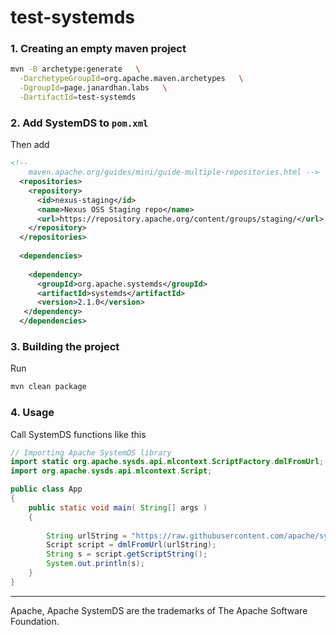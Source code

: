 # test-systemds

### 1. Creating an empty maven project

```sh
mvn -B archetype:generate   \
  -DarchetypeGroupId=org.apache.maven.archetypes   \
  -DgroupId=page.janardhan.labs   \
  -DartifactId=test-systemds
```


### 2. Add SystemDS to `pom.xml`
Then add 

```xml
<!-- 
    maven.apache.org/guides/mini/guide-multiple-repositories.html -->
  <repositories>
    <repository>
      <id>nexus-staging</id>
      <name>Nexus OSS Staging repo</name>
      <url>https://repository.apache.org/content/groups/staging/</url>
    </repository>
  </repositories>
  
  <dependencies>
    
    <dependency>
      <groupId>org.apache.systemds</groupId>
      <artifactId>systemds</artifactId>
      <version>2.1.0</version>
   </dependency>
  </dependencies>
```

### 3. Building the project

Run

```sh
mvn clean package
```

### 4. Usage

Call SystemDS functions like this

```java
// Importing Apache SystemDS library
import static org.apache.sysds.api.mlcontext.ScriptFactory.dmlFromUrl;
import org.apache.sysds.api.mlcontext.Script;

public class App 
{
    public static void main( String[] args )
    {
        
        String urlString = "https://raw.githubusercontent.com/apache/systemml/master/src/test/scripts/applications/hits/HITS.dml";
        Script script = dmlFromUrl(urlString);
        String s = script.getScriptString();
        System.out.println(s);
    }
}


```

---
Apache, Apache SystemDS are the trademarks of The Apache Software Foundation.
